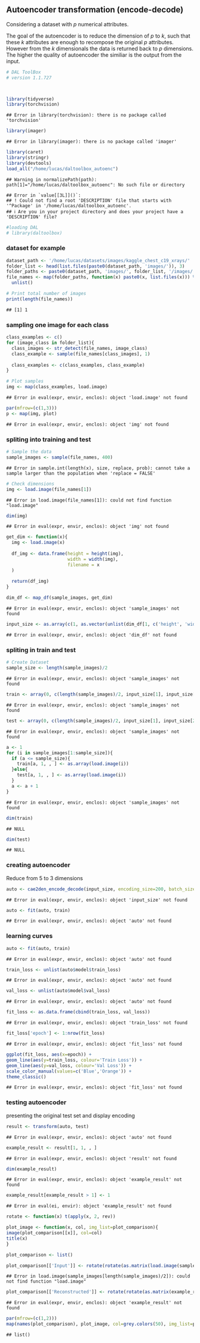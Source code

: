 ## Autoencoder transformation (encode-decode)

Considering a dataset with $p$ numerical attributes. 

The goal of the autoencoder is to reduce the dimension of $p$ to $k$, such that these $k$ attributes are enough to recompose the original $p$ attributes. However from the $k$ dimensionals the data is returned back to $p$ dimensions. The higher the quality of autoencoder the similiar is the output from the input. 


```r
# DAL ToolBox
# version 1.1.727



library(tidyverse)
library(torchvision)
```

```
## Error in library(torchvision): there is no package called 'torchvision'
```

```r
library(imager)
```

```
## Error in library(imager): there is no package called 'imager'
```

```r
library(caret)
library(stringr)
library(devtools)
load_all("/home/lucas/daltoolbox_autoenc")
```

```
## Warning in normalizePath(path): path[1]="/home/lucas/daltoolbox_autoenc": No such file or directory
```

```
## Error in `value[[3L]]()`:
## ! Could not find a root 'DESCRIPTION' file that starts with '^Package' in '/home/lucas/daltoolbox_autoenc'.
## ℹ Are you in your project directory and does your project have a 'DESCRIPTION' file?
```

```r
#loading DAL
# library(daltoolbox)
```

### dataset for example 


```r
dataset_path <- '/home/lucas/datasets/images/kaggle_chest_c19_xrays/'
folder_list <- head(list.files(paste0(dataset_path, 'images/')), 3)
folder_paths <- paste0(dataset_path, 'images/', folder_list, '/images/')
file_names <- map(folder_paths, function(x) paste0(x, list.files(x))) %>%
  unlist()

# Print total number of images
print(length(file_names))
```

```
## [1] 1
```

### sampling one image for each class


```r
class_examples <- c()
for (image_class in folder_list){
  class_images <- str_detect(file_names, image_class)
  class_example <- sample(file_names[class_images], 1)
  
  class_examples <- c(class_examples, class_example)
}

# Plot samples
img <- map(class_examples, load.image)
```

```
## Error in eval(expr, envir, enclos): object 'load.image' not found
```

```r
par(mfrow=(c(1,3)))
p <- map(img, plot)
```

```
## Error in eval(expr, envir, enclos): object 'img' not found
```

### spliting into training and test


```r
# Sample the data
sample_images <- sample(file_names, 400)
```

```
## Error in sample.int(length(x), size, replace, prob): cannot take a sample larger than the population when 'replace = FALSE'
```

```r
# Check dimensions
img <- load.image(file_names[1])
```

```
## Error in load.image(file_names[1]): could not find function "load.image"
```

```r
dim(img)
```

```
## Error in eval(expr, envir, enclos): object 'img' not found
```

```r
get_dim <- function(x){
  img <- load.image(x) 
  
  df_img <- data.frame(height = height(img),
                       width = width(img),
                       filename = x
  )
  
  return(df_img)
}

dim_df <- map_df(sample_images, get_dim)
```

```
## Error in eval(expr, envir, enclos): object 'sample_images' not found
```

```r
input_size <- as.array(c(1, as.vector(unlist(dim_df[1, c('height', 'width')]))))
```

```
## Error in eval(expr, envir, enclos): object 'dim_df' not found
```

### spliting in train and test


```r
# Create Dataset
sample_size <- length(sample_images)/2
```

```
## Error in eval(expr, envir, enclos): object 'sample_images' not found
```

```r
train <- array(0, c(length(sample_images)/2, input_size[1], input_size[2], input_size[3]))
```

```
## Error in eval(expr, envir, enclos): object 'sample_images' not found
```

```r
test <- array(0, c(length(sample_images)/2, input_size[1], input_size[2], input_size[3]))
```

```
## Error in eval(expr, envir, enclos): object 'sample_images' not found
```

```r
a <- 1
for (i in sample_images[1:sample_size]){
  if (a <= sample_size){
    train[a, 1, , ] <- as.array(load.image(i))
  }else{
    test[a, 1, , ] <- as.array(load.image(i))
  }
  a <- a + 1
}
```

```
## Error in eval(expr, envir, enclos): object 'sample_images' not found
```

```r
dim(train)
```

```
## NULL
```

```r
dim(test)
```

```
## NULL
```

### creating autoencoder
Reduce from 5 to 3 dimensions


```r
auto <- cae2den_encode_decode(input_size, encoding_size=200, batch_size=100, num_epochs=250, learning_rate=0.01)
```

```
## Error in eval(expr, envir, enclos): object 'input_size' not found
```

```r
auto <- fit(auto, train)
```

```
## Error in eval(expr, envir, enclos): object 'auto' not found
```

### learning curves


```r
auto <- fit(auto, train)
```

```
## Error in eval(expr, envir, enclos): object 'auto' not found
```

```r
train_loss <- unlist(auto$model$train_loss)
```

```
## Error in eval(expr, envir, enclos): object 'auto' not found
```

```r
val_loss <- unlist(auto$model$val_loss)
```

```
## Error in eval(expr, envir, enclos): object 'auto' not found
```

```r
fit_loss <- as.data.frame(cbind(train_loss, val_loss))
```

```
## Error in eval(expr, envir, enclos): object 'train_loss' not found
```

```r
fit_loss['epoch'] <- 1:nrow(fit_loss)
```

```
## Error in eval(expr, envir, enclos): object 'fit_loss' not found
```

```r
ggplot(fit_loss, aes(x=epoch)) +
geom_line(aes(y=train_loss, colour='Train Loss')) +
geom_line(aes(y=val_loss, colour='Val Loss')) +
scale_color_manual(values=c('Blue','Orange')) +
theme_classic()
```

```
## Error in eval(expr, envir, enclos): object 'fit_loss' not found
```

### testing autoencoder
presenting the original test set and display encoding


```r
result <- transform(auto, test)
```

```
## Error in eval(expr, envir, enclos): object 'auto' not found
```

```r
example_result <- result[1, 1, , ]
```

```
## Error in eval(expr, envir, enclos): object 'result' not found
```

```r
dim(example_result)
```

```
## Error in eval(expr, envir, enclos): object 'example_result' not found
```

```r
example_result[example_result > 1] <- 1
```

```
## Error in eval(ei, envir): object 'example_result' not found
```

```r
rotate <- function(x) t(apply(x, 2, rev))

plot_image <- function(x, col, img_list=plot_comparison){
image(plot_comparison[[x]], col=col)
title(x)
}

plot_comparison <- list()

plot_comparison[['Input']] <- rotate(rotate(as.matrix(load.image(sample_images[length(sample_images)/2]))))
```

```
## Error in load.image(sample_images[length(sample_images)/2]): could not find function "load.image"
```

```r
plot_comparison[['Reconstructed']] <- rotate(rotate(as.matrix(example_result)))
```

```
## Error in eval(expr, envir, enclos): object 'example_result' not found
```

```r
par(mfrow=(c(1,2)))
map(names(plot_comparison), plot_image, col=grey.colors(50), img_list=plot_comparison)
```

```
## list()
```

